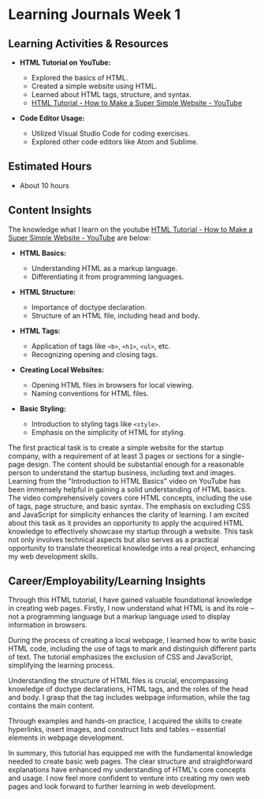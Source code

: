 # Learning Journals Week 1

## Learning Activities & Resources
- **HTML Tutorial on YouTube:**
  - Explored the basics of HTML.
  - Created a simple website using HTML.
  - Learned about HTML tags, structure, and syntax.
  - [HTML Tutorial - How to Make a Super Simple Website - YouTube](https://www.youtube.com/watch?v=PlxWf493en4)

- **Code Editor Usage:**
  - Utilized Visual Studio Code for coding exercises.
  - Explored other code editors like Atom and Sublime.


## Estimated Hours
   - About 10 hours 
## Content Insights
  The knowledge what I learn on the youtube [HTML Tutorial - How to Make a Super Simple Website - YouTube](https://www.youtube.com/watch?v=PlxWf493en4) are below:
- **HTML Basics:**
  - Understanding HTML as a markup language.
  - Differentiating it from programming languages.

- **HTML Structure:**
  - Importance of doctype declaration.
  - Structure of an HTML file, including head and body.

- **HTML Tags:**
  - Application of tags like `<b>`, `<h1>`, `<ul>`, etc.
  - Recognizing opening and closing tags.

- **Creating Local Websites:**
  - Opening HTML files in browsers for local viewing.
  - Naming conventions for HTML files.

- **Basic Styling:**
  - Introduction to styling tags like `<style>`.
  - Emphasis on the simplicity of HTML for styling.

The first practical task is to create a simple website for the startup company, with a requirement of at least 3 pages 
or sections for a single-page design. The content should be substantial enough for a reasonable person to understand the
startup business, including text and images. Learning from the "Introduction to HTML Basics" video on YouTube has been
immensely helpful in gaining a solid understanding of HTML basics. The video comprehensively covers core HTML concepts,
including the use of tags, page structure, and basic syntax. The emphasis on excluding CSS and JavaScript for simplicity 
enhances the clarity of learning. I am excited about this task as it provides an opportunity to apply the acquired HTML 
knowledge to effectively showcase my startup through a website. This task not only involves technical aspects but also 
serves as a practical opportunity to translate theoretical knowledge into a real project, enhancing 
my web development skills.

## Career/Employability/Learning Insights

Through this HTML tutorial, I have gained valuable foundational knowledge in creating web pages. Firstly, I now understand 
what HTML is and its role – not a programming language but a markup language used to display information in browsers.

During the process of creating a local webpage, I learned how to write basic HTML code, including the use of tags 
to mark and distinguish different parts of text. The tutorial emphasizes the exclusion of CSS and JavaScript, simplifying the learning process.

Understanding the structure of HTML files is crucial, encompassing knowledge of doctype declarations, HTML tags, and 
the roles of the head and body. I grasp that the <head> tag includes webpage information, while the <body> tag contains the main content.

Through examples and hands-on practice, I acquired the skills to create hyperlinks, insert images, and construct lists and tables 
– essential elements in webpage development.

In summary, this tutorial has equipped me with the fundamental knowledge needed to create basic web pages. 
The clear structure and straightforward explanations have enhanced my understanding of HTML's core concepts and 
usage. I now feel more confident to venture into creating my own web pages and look forward to further learning in web development.

